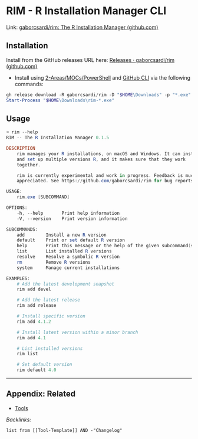 # RIM - R Installation Manager CLI

Link: [gaborcsardi/rim: The R Installation Manager (github.com)](https://github.com/gaborcsardi/rim)

## Installation

Install from the GitHub releases URL here: [Releases · gaborcsardi/rim (github.com)](https://github.com/gaborcsardi/rim/releases)

* Install using [2-Areas/MOCs/PowerShell](../../../../2-Areas/MOCs/PowerShell.md) and [GitHub CLI](../Command%20Line%20Utilities/GitHub%20CLI.md) via the following commands:

````powershell
gh release download -R gaborcsardi/rim -D "$HOME\Downloads" -p "*.exe"
Start-Process "$HOME\Downloads\rim-*.exe"
````

## Usage

````powershell
➜ rim --help
RIM -- The R Installation Manager 0.1.5

DESCRIPTION
    rim manages your R installations, on macOS and Windows. It can install
    and set up multiple versions R, and it makes sure that they work
    together.

    rim is currently experimental and work in progress. Feedback is much
    appreciated. See https://github.com/gaborcsardi/rim for bug reports.

USAGE:
    rim.exe [SUBCOMMAND]

OPTIONS:
    -h, --help       Print help information
    -V, --version    Print version information

SUBCOMMANDS:
    add        Install a new R version
    default    Print or set default R version
    help       Print this message or the help of the given subcommand(s)
    list       List installed R versions
    resolve    Resolve a symbolic R version
    rm         Remove R versions
    system     Manage current installations

EXAMPLES:
    # Add the latest development snapshot
    rim add devel

    # Add the latest release
    rim add release

    # Install specific version
    rim add 4.1.2

    # Install latest version within a minor branch
    rim add 4.1

    # List installed versions
    rim list

    # Set default version
    rim default 4.0
````

---

## Appendix: Related

* [Tools](../../Tools.md)

*Backlinks:*

````dataview
list from [[Tool-Template]] AND -"Changelog"
````
